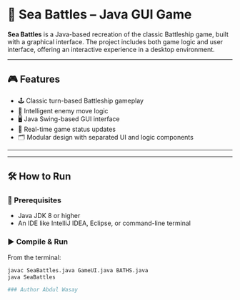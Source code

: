 # 🚢 Sea Battles – Java GUI Game

**Sea Battles** is a Java-based recreation of the classic Battleship game, built with a graphical interface. The project includes both game logic and user interface, offering an interactive experience in a desktop environment.

---

## 🎮 Features

- 🕹️ Classic turn-based Battleship gameplay  
- 🧠 Intelligent enemy move logic  
- 🖥️ Java Swing-based GUI interface  
- 🔄 Real-time game status updates  
- 🗂️ Modular design with separated UI and logic components

---


---

## 🛠️ How to Run

### 🧾 Prerequisites

- Java JDK 8 or higher
- An IDE like IntelliJ IDEA, Eclipse, or command-line terminal

### ▶️ Compile & Run

From the terminal:

```bash
javac SeaBattles.java GameUI.java BATHS.java
java SeaBattles

### Author Abdul Wasay 

